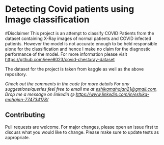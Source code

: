 # Detecting Covid patients using Image classification

#Disclaimer
This project is an attempt to classify COVID Patients from the dataset containing X-Ray images of normal patients and COVID infected patients.
However the model is not accurate enough to be held responsible alone for the classification and hence I make no claim for the diagnostic performance of the model.
For more information please visit https://github.com/ieee8023/covid-chestxray-dataset

The dataset for the project is taken from kaggle as well as the above repository.

_Check out the comments in the code for more details_
_For any suggestions/queries feel free to email me at eshikamahajan21@gmail.com._
_Drop me a message on linkedin @ https://www.linkedin.com/in/eshika-mahajan-774734178/_

## Contributing
Pull requests are welcome. For major changes, please open an issue first to discuss what you would like to change. Please make sure to update tests as appropriate.
